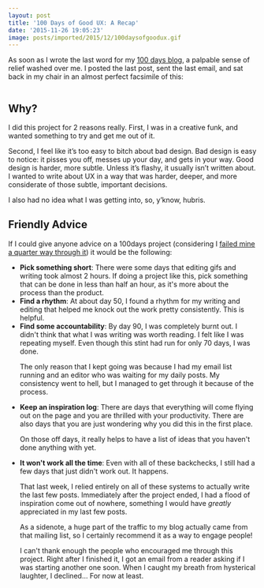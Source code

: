 ```yaml
---
layout: post
title: '100 Days of Good UX: A Recap'
date: '2015-11-26 19:05:23'
image: posts/imported/2015/12/100daysofgoodux.gif
---
```


As soon as I wrote the last word for my [100 days blog](http://100daysofgoodux.tumblr.com/), a palpable sense of relief washed over me. I posted the last post, sent the last email, and sat back in my chair in an almost perfect facsimile of this:

<img class='gfyitem' data-id='AcclaimedSparklingAmberpenshell' />

## Why?
I did this project for 2 reasons really. First, I was in a creative funk, and wanted something to try and get me out of it.

Second, I feel like it&rsquo;s too easy to bitch about bad design. Bad design is easy to notice: it pisses you off, messes up your day, and gets in your way. Good design is harder, more subtle. Unless it&rsquo;s flashy, it usually isn&rsquo;t written about. I wanted to write about UX in a way that was harder, deeper, and more considerate of those subtle, important decisions.

I also had no idea what I was getting into, so, y&rsquo;know, hubris.

## Friendly Advice
If I could give anyone advice on a 100days project (considering I [failed mine a quarter way through it](http://glucasroe.com/failing-projects-and-the-friendly-tyranny-of-the-internet/)) it would be the following:

<ul>
<li> <strong>Pick something short</strong>: There were some days that editing gifs and writing took almost 2 hours. If doing a project like this, pick something that can be done in less than half an hour, as it's more about the process than the product.</li>
<li> <strong>Find a rhythm</strong>: At about day 50, I found a rhythm for my writing and editing that helped me knock out the work pretty consistently. This is helpful.</li>
<li> <strong>Find some accountability</strong>: By day 90, I was completely burnt out. I didn't think that what I was writing was worth reading. I felt like I was repeating myself. Even though this stint had run for only 70 days, I was done.
<p>The only reason that I kept going was because I had my email list running and an editor who was waiting for my daily posts. My consistency went to hell, but I managed to get through it because of the process.</p></li>
<li> <strong>Keep an inspiration log</strong>: There are days that everything will come flying out on the page and you are thrilled with your productivity. There are also days that you are just wondering why you did this in the first place. 
<p>On those off days, it really helps to have a list of ideas that you haven't done anything with yet.</p></li>
<li> <strong>It won't work all the time</strong>: Even with all of these backchecks, I still had a few days that just didn't work out. It happens.

That last week, I relied entirely on all of these systems to actually write the last few posts. Immediately after the project ended, I had a flood of inspiration come out of nowhere, something I would have *greatly* appreciated in my last few posts.

As a sidenote, a huge part of the traffic to my blog actually came from that mailing list, so I certainly recommend it as a way to engage people!

I can't thank enough the people who encouraged me through this project. Right after I finished it, I got an email from a reader asking if I was starting another one soon. When I caught my breath from hysterical laughter, I declined&hellip; For now at least.
